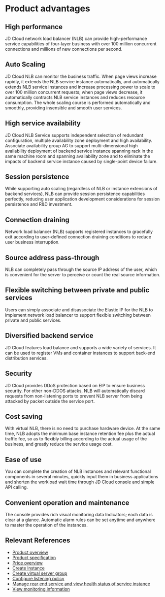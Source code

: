 # Product advantages

## High performance

JD Cloud network load balancer (NLB) can provide high-performance service capabilities of four-layer business with over 100 million concurrent connections and millions of new connections per second.

## Auto Scaling

JD Cloud NLB can monitor the business traffic. When page views increase rapidly, it extends the NLB service instance automatically, and automatically extends NLB service instances and increase processing power to scale to over 100 million concurrent requests; when page views decrease, it automatically contracts NLB service instances and reduces resource consumption. The whole scaling course is performed automatically and smoothly, providing insensible and smooth user services.

## High service availability

JD Cloud NLB Service supports independent selection of redundant configuration, multiple availability zone deployment and high availability. Associate availability group AG to support multi-dimensional high availability deployment of backend service instance spanning rack in the same machine room and spanning availability zone and to eliminate the impacts of backend service instance caused by single-point device failure.

## Session persistence

While supporting auto scaling (regardless of NLB or instance extensions of backend services), NLB can provide session persistence capabilities perfectly, reducing user application development considerations for session persistence and R&D investment.

## Connection draining

Network load balancer (NLB) supports registered instances to gracefully exit according to user-defined connection draining conditions to reduce user business interruption.

## Source address pass-through

NLB can completely pass through the source IP address of the user, which is convenient for the server to perceive or count the real source information.

## Flexible switching between private and public services

Users can simply associate and disassociate the Elastic IP for the NLB to implement network load balancer to support flexible switching between private and public services.

## Diversified backend service

JD Cloud features load balance and supports a wide variety of services. It can be used to register VMs and container instances to support back-end distribution services.

## Security

JD Cloud provides DDoS protection based on EIP to ensure business security. For other non-DDOS attacks, NLB will automatically discard requests from non-listening ports to prevent NLB server from being attacked by packet outside the service port.

## Cost saving

With virtual NLB, there is no need to purchase hardware device. At the same time, NLB adopts the minimum base instance retention fee plus the actual traffic fee, so as to flexibly billing according to the actual usage of the business, and greatly reduce the service usage cost.

## Ease of use

You can complete the creation of NLB instances and relevant functional components in several minutes, quickly input them in business applications and shorten the workload wait time through JD Cloud console and simple API calling.

## Convenient operation and maintenance
The console provides rich visual monitoring data Indicators; each data is clear at a glance. Automatic alarm rules can be set anytime and anywhere to master the operation of the instances.

## Relevant References

- [Product overview](../Introduction/Product-Overview.md)
- [Product specification](../Introduction/Specifications.md)
- [Price overview](../Pricing/Price-Overview.md)
- [Create Instance](../Getting-Started/Create-Instance.md)
- [Create virtual server group](../Operation-Guide/TargetGroup-Management.md)
- [Configure listening policy](../Operation-Guide/Listener-Management.md)
- [Manage rear end service and view health status of service instance](../Operation-Guide/Backend-Management.md)
- [View monitoring information](../Operation-Guide/Monitoring.md)


